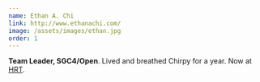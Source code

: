 ```yaml
---
name: Ethan A. Chi
link: http://www.ethanachi.com/
image: /assets/images/ethan.jpg
order: 1
---
```

**Team Leader, SGC4/Open**. Lived and breathed Chirpy for a year. Now at [HRT](http://hudson-trading.com).
